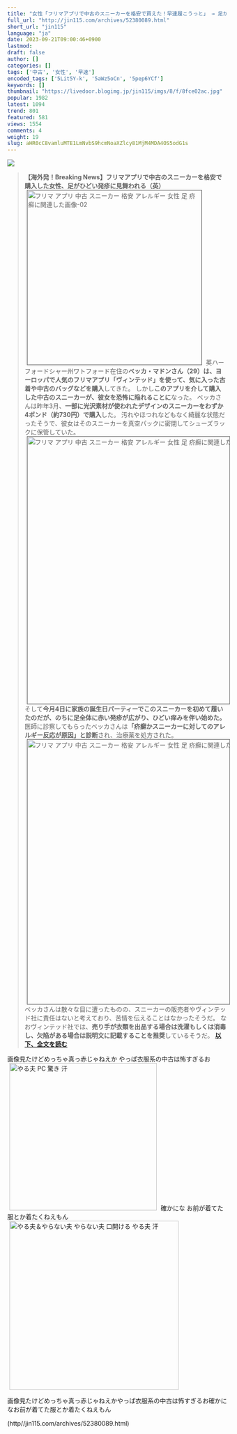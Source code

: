 ```yaml
---
title: "女性「フリマアプリで中古のスニーカーを格安で買えた！早速履こうっと」 → 足がヤバイことになる・・・ "
full_url: "http://jin115.com/archives/52380089.html"
short_url: "jin115"
language: "ja"
date: 2023-09-21T09:00:46+0900
lastmod: 
draft: false
author: []
categories: []
tags: ['中古', '女性', '早速']
encoded_tags: ['5Lit5Y-k', '5aWz5oCn', '5pep6YCf']
keywords: []
thumbnail: "https://livedoor.blogimg.jp/jin115/imgs/8/f/8fce02ac.jpg"
popular: 1982
latest: 1094
trend: 801
featured: 581
views: 1554
comments: 4
weight: 19
slug: aHR0cC8vamluMTE1LmNvbS9hcmNoaXZlcy81MjM4MDA4OS5odG1s
---
```


![](https://livedoor.blogimg.jp/jin115/imgs/8/f/8fce02ac.jpg)

<div><a name='more'></a> <blockquote><b>【海外発！Breaking News】フリマアプリで中古のスニーカーを格安で購入した女性、足がひどい発疹に見舞われる（英）</b> <img src='https//livedoor.blogimg.jp/jin115/imgs/3/f/3fb97484.png' width='400' border='1' hspace='5' class='pict' alt='フリマ アプリ 中古 スニーカー 格安 アレルギー 女性 足 疥癬に関連した画像-02'> 英ハーフォードシャー州ワトフォード在住の<b>ベッカ・マドンさん（29）は、ヨーロッパで人気のフリマアプリ「ヴィンテッド」を使って、気に入った古着や中古のバッグなどを購入</b>してきた。 しかし<b>このアプリを介して購入した中古のスニーカーが、彼女を恐怖に陥れることに</b>なった。 ベッカさんは昨年3月、<b>一部に光沢素材が使われたデザインのスニーカーをわずか4ポンド（約730円）で購入</b>した。 汚れやほつれなどもなく綺麗な状態だったそうで、彼女はそのスニーカーを真空パックに密閉してシューズラックに保管していた。 <img src='https//livedoor.blogimg.jp/jin115/imgs/5/3/5375a1fd.jpg' width='613' border='1' hspace='5' class='pict' alt='フリマ アプリ 中古 スニーカー 格安 アレルギー 女性 足 疥癬に関連した画像-03'> そして<b>今月4日に家族の誕生日パーティーでこのスニーカーを初めて履いたのだが、のちに足全体に赤い発疹が広がり、ひどい痒みを伴い始めた。</b> 医師に診察してもらったベッカさんは<b>「疥癬かスニーカーに対してのアレルギー反応が原因」と診断</b>され、治療薬を処方された。 <img src='https//livedoor.blogimg.jp/jin115/imgs/0/f/0f5798b6.jpg' width='607' border='1' hspace='5' class='pict' alt='フリマ アプリ 中古 スニーカー 格安 アレルギー 女性 足 疥癬に関連した画像-04'> ベッカさんは散々な目に遭ったものの、スニーカーの販売者やヴィンテッド社に責任はないと考えており、苦情を伝えることはなかったそうだ。 なおヴィンテッド社では、<b>売り手が衣類を出品する場合は洗濯もしくは消毒し、欠陥がある場合は説明文に記載することを推奨</b>しているそうだ。 <a href='https//japan.techinsight.jp/2023/09/masumi09181337.html' target='_blank'><b>以下、全文を読む</b></a></blockquote> 画像見たけどめっちゃ真っ赤じゃねえか やっぱ衣服系の中古は怖すぎるお <img src='https//livedoor.blogimg.jp/jin115/imgs/8/0/8076d1bb.gif' alt='やる夫 PC 驚き 汗' width='338' border='0' hspace='5' class='pict'> 確かにな お前が着てた服とか着たくねえもん <img src='https//livedoor.blogimg.jp/jin115/imgs/c/b/cb5fa39f.gif' alt='やる夫＆やらない夫 やらない夫 口開ける やる夫 汗' width='388' border='0' hspace='5' class='pict'> <p>画像見たけどめっちゃ真っ赤じゃねえかやっぱ衣服系の中古は怖すぎるお確かになお前が着てた服とか着たくねえもん</p></div>

(http//jin115.com/archives/52380089.html)
